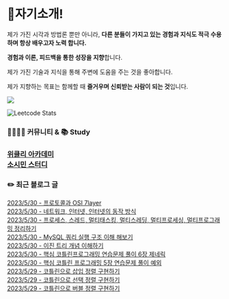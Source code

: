 
<h1>🙋자기소개!</h1>

제가 가진 시각과 방법론 뿐만 아니라, **다른 분들이 가지고 있는 경험과 지식도 적극 수용하며 항상 배우고자 노력 합니다.**

**경험과 이론, 피드백을 통한 성장을 지향**합니다.

제가 가진 기술과 지식을 통해 주변에 도움을 주는 것을 좋아합니다.

제가 지향하는 목표는 함께할 때 **즐거우며 신뢰받는 사람이 되는 것**입니다.

![](https://github-profile-trophy.vercel.app/?username=jungmini0601&theme=flat&no-frame=true&margin-w=30)

![Leetcode Stats](https://leetcard.jacoblin.cool/jungmini0601)

<h3>  👨‍👨‍👦‍👦 커뮤니티 & 📚 Study<h3>

[위클리 아카데미](https://www.weekly.ac/) <br>
[소시민 스터디](https://oval-licorice-979.notion.site/4fc65451bf244a138a93f930ecaaee38?v=8ec49eefb77f44f5a5faef7b15213ac0) <br>

<h3>✏️ 최근 블로그 글</h3> 

[2023/5/30 - 프로토콜과 OSI 7layer](https://jungmini-laboratory.tistory.com/83) <br>
[2023/5/30 - 네트워크, 인터넷, 인터넷의 동작 방식](https://jungmini-laboratory.tistory.com/82) <br>
[2023/5/30 - 프로세스, 스레드, 멀티태스킹, 멀티스레딩, 멀티프로세싱, 멀티프로그래밍 정리하기](https://jungmini-laboratory.tistory.com/81) <br>
[2023/5/30 - MySQL 쿼리 실행 구조 이해 해보기](https://jungmini-laboratory.tistory.com/80) <br>
[2023/5/30 - 이진 트리 개념 이해하기](https://jungmini-laboratory.tistory.com/79) <br>
[2023/5/30 - 핵심 코틀린프로그래밍 연습문제 풀이 6장 제네릭](https://jungmini-laboratory.tistory.com/78) <br>
[2023/5/30 - 핵심 코틀린 프로그래밍 5장 연습문제 풀이 예외](https://jungmini-laboratory.tistory.com/77) <br>
[2023/5/29 - 코틀린으로 삽입 정렬 구현하기](https://jungmini-laboratory.tistory.com/76) <br>
[2023/5/29 - 코틀린으로 선택 정렬 구현하기](https://jungmini-laboratory.tistory.com/75) <br>
[2023/5/29 - 코틀린으로 버블 정렬 구현하기](https://jungmini-laboratory.tistory.com/74) <br>
